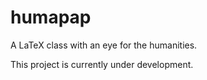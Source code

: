 # humapap
A LaTeX class with an eye for the humanities.

This project is currently under development. 


